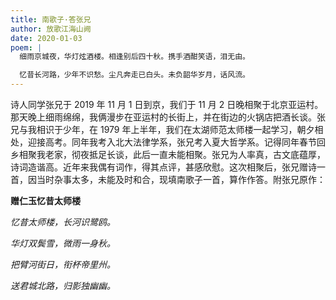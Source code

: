 ```yaml
---
title: 南歌子·答张兄
author: 放歌江海山阙
date: 2020-01-03
poem: |
  细雨京城夜，华灯炫酒楼。相逢别后四十秋。携手酒酣笑语，泪无由。

  忆昔长河路，少年不识愁。尘凡奔走已白头。未负韶华岁月，话风流。
---
```


诗人同学张兄于 2019 年 11 月 1 日到京，我们于 11 月 2 日晚相聚于北京亚运村。那天晚上细雨绵绵，我俩漫步在亚运村的长街上，并在街边的火锅店把酒长谈。张兄与我相识于少年，在 1979 年上半年，我们在太湖师范太师楼一起学习，朝夕相处，迎接高考。同年我考入北大法律学系，张兄考入夏大哲学系。记得同年春节回乡相聚我老家，彻夜抵足长谈，此后一直未能相聚。张兄为人率真，古文底蕴厚，诗词造谐高。近年来我偶有词作，得其点评，甚感欣慰。这次相聚后，张兄赠诗一首，因当时杂事太多，未能及时和合，现填南歌子一首，算作作答。附张兄原作：

**赠仁玉忆昔太师楼**

_忆昔太师楼，长河识鹭鸥。_

_华灯双鬓雪，微雨一身秋。_

_把臂河街日，衔杯帝里州。_

_送君城北路，归影独幽幽。_
